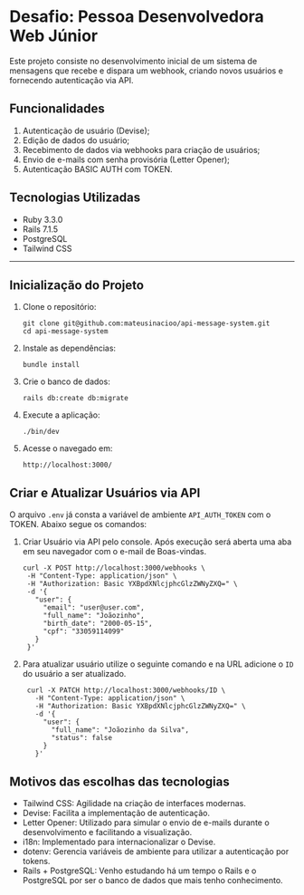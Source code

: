 # Desafio: Pessoa Desenvolvedora Web Júnior

Este projeto consiste no desenvolvimento inicial de um sistema de mensagens que recebe e dispara um webhook, criando novos usuários e fornecendo autenticação via API.

## Funcionalidades
1. Autenticação de usuário (Devise);
2. Edição de dados do usuário;
3. Recebimento de dados via webhooks para criação de usuários;
4. Envio de e-mails com senha provisória (Letter Opener);
5. Autenticação BASIC AUTH com TOKEN.

## Tecnologias Utilizadas
- Ruby 3.3.0
- Rails 7.1.5
- PostgreSQL
- Tailwind CSS

---

## Inicialização do Projeto
1. Clone o repositório:
   
   ```
   git clone git@github.com:mateusinacioo/api-message-system.git
   cd api-message-system
   ```
2. Instale as dependências:
   
   ```
   bundle install
   ```
3. Crie o banco de dados:
   
   ```
   rails db:create db:migrate
   ```
4. Execute a aplicação:
   
   ```
   ./bin/dev
   ```
5. Acesse o navegado em:
   
   ```
   http://localhost:3000/
   ```

## Criar e Atualizar Usuários via API

O arquivo `.env` já consta a variável de ambiente `API_AUTH_TOKEN` com o TOKEN. Abaixo segue os comandos:

1. Criar Usuário via API pelo console. Após execução será aberta uma aba em seu navegador com o e-mail de Boas-vindas.
   
   ```
   curl -X POST http://localhost:3000/webhooks \
    -H "Content-Type: application/json" \
    -H "Authorization: Basic YXBpdXNlcjphcGlzZWNyZXQ=" \
    -d '{
      "user": {
        "email": "user@user.com",
        "full_name": "Joãozinho",
        "birth_date": "2000-05-15",
        "cpf": "33059114099"
      }
    }'
   ```
2. Para atualizar usuário utilize o seguinte comando e na URL adicione o `ID` do usuário a ser atualizado.
   
   ```
    curl -X PATCH http://localhost:3000/webhooks/ID \
      -H "Content-Type: application/json" \
      -H "Authorization: Basic YXBpdXNlcjphcGlzZWNyZXQ=" \
      -d '{
        "user": {
          "full_name": "Joãozinho da Silva",
          "status": false
        }
      }'
   ```
## Motivos das escolhas das tecnologias

- Tailwind CSS: Agilidade na criação de interfaces modernas.
- Devise: Facilita a implementação de autenticação.
- Letter Opener: Utilizado para simular o envio de e-mails durante o desenvolvimento e facilitando a visualização.
- i18n: Implementado para internacionalizar o Devise.
- dotenv: Gerencia variáveis de ambiente para utilizar a autenticação por tokens.
- Rails + PostgreSQL: Venho estudando há um tempo o Rails e o PostgreSQL por ser o banco de dados que mais tenho conhecimento.
